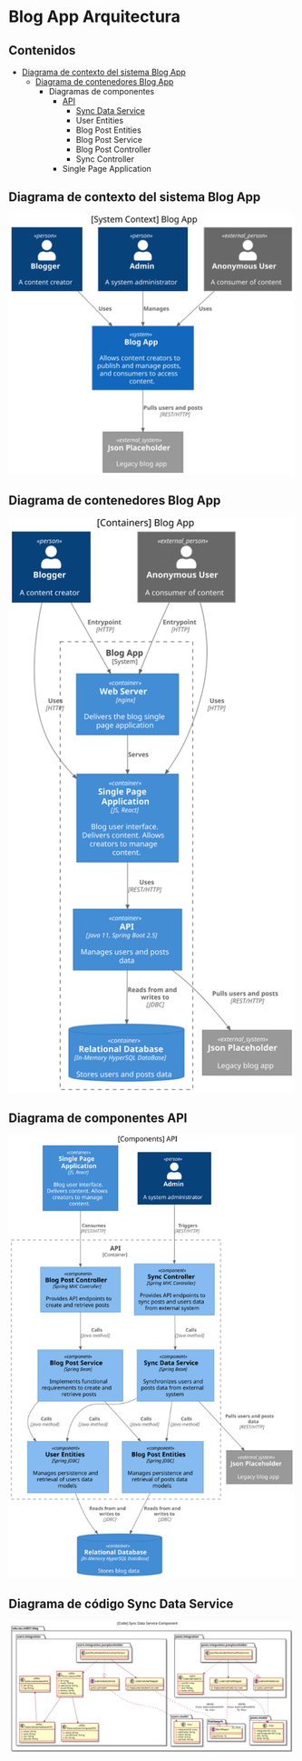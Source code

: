 # Blog App Arquitectura #

## Contenidos ##

* [Diagrama de contexto del sistema Blog App](#diagrama-de-contexto-del-sistema)
    * [Diagrama de contenedores Blog App](#diagrama-de-contenedores-blog-app)
        * Diagramas de componentes
            * [API](#diagrama-de-componentes-api)
                * [Sync Data Service](#diagrama-de-cdigo-sync-data-service)
                * User Entities
                * Blog Post Entities
                * Blog Post Service
                * Blog Post Controller
                * Sync Controller
            * Single Page Application
    
## Diagrama de contexto del sistema Blog App ##

![Diagrama de contexto del sistema Blog App](./design/01_System_Context.svg)

## Diagrama de contenedores Blog App ##

![Diagrama de contenedores Blog App](./design/02_Containers_Blog_App.svg)

## Diagrama de componentes API ##

![Diagrama de componentes API](./design/03_Components_API.svg)

## Diagrama de código Sync Data Service ##

![Diagrama de código Sync Data Service](./design/04_Code_Sync_Data_Service.svg)